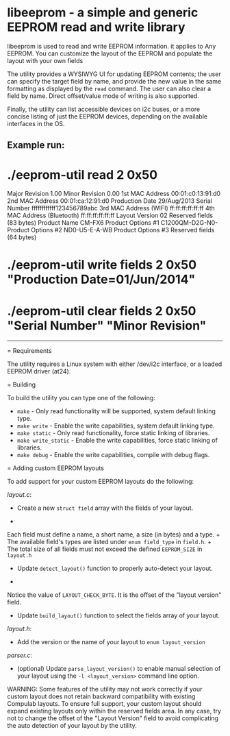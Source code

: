 # libeeprom - a simple and generic EEPROM read and write library

libeeprom is used to read and write EEPROM information. it applies to
Any EEPROM. You can customize the layout of the EEPROM and populate the 
layout with your own fields

The utility provides a WYSIWYG UI for updating EEPROM contents; the user can
specify the target field by name, and provide the new value in the same
formatting as displayed by the `read` command. The user can also clear a field
by name. Direct offset/value mode of writing is also supported.

Finally, the utility can list accessible devices on i2c buses, or a more
concise listing of just the EEPROM devices, depending on the available
interfaces in the OS.

Example run:
----
# ./eeprom-util read 2 0x50
Major Revision                1.00
Minor Revision                0.00
1st MAC Address               00:01:c0:13:91:d0
2nd MAC Address               00:01:ca:12:91:d0
Production Date               29/Aug/2013
Serial Number                 ffffffffffff123456789abc
3rd MAC Address (WIFI)        ff:ff:ff:ff:ff:ff
4th MAC Address (Bluetooth)   ff:ff:ff:ff:ff:ff
Layout Version                02
Reserved fields               (83 bytes)
Product Name                  CM-FX6
Product Options #1            C1200QM-D2G-N0-
Product Options #2            ND0-U5-E-A-WB
Product Options #3
Reserved fields               (64 bytes)

# ./eeprom-util write fields 2 0x50 "Production Date=01/Jun/2014"
# ./eeprom-util clear fields 2 0x50 "Serial Number" "Minor Revision"
----

= Requirements

The utility requires a Linux system with either /dev/i2c interface, or a loaded
EEPROM driver (at24).

= Building

To build the utility you can type one of the following:

* `make` - Only read functionality will be supported, system default linking type.
* `make write` - Enable the write capabilities, system default linking type.
* `make static` - Only read functionality, force static linking of libraries.
* `make write_static` - Enable the write capabilities, force static linking of libraries.
* `make debug` - Enable the write capabilities, compile with debug flags.

= Adding custom EEPROM layouts

To add support for your custom EEPROM layouts do the following:

*layout.c*:

* Create a new `struct field` array with the fields of your layout.
+
Each field must define a name, a short name, a size (in bytes) and a type.
+
The available field's types are listed under `enum field_type` in `field.h`.
+
The total size of all fields must not exceed the defined `EEPROM_SIZE` in
`layout.h`
* Update `detect_layout()` function to properly auto-detect your layout.
+
Notice the value of `LAYOUT_CHECK_BYTE`. It is the offset of the "layout
version" field.
* Update `build_layout()` function to select the fields array of your layout.

*layout.h*:

* Add the version or the name of your layout to `enum layout_version`

*parser.c*:

* (optional) Update `parse_layout_version()` to enable manual selection of your
layout using the `-l <layout_version>` command line option.

WARNING: Some features of the utility may not work correctly if your custom layout
does not retain backward compatibility with existing Compulab layouts. To
ensure full support, your custom layout should expand existing layouts only
within the reserved fields area. In any case, try not to change the offset of
the "Layout Version" field to avoid complicating the auto detection of your
layout by the utility.
